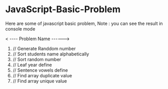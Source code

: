 # JavaScript-Basic-Problem
Here are some of javascript basic problem,
Note : you can see the result in console mode 

< ---- Problem Name ------>
1. // Generate Randdom number
2. // Sort  students name alphabetically
3. // Sort random number
4. // Leaf year define
5. // Sentence vowels define
6. // Find array duplicate value
7. // Find array unique value 
